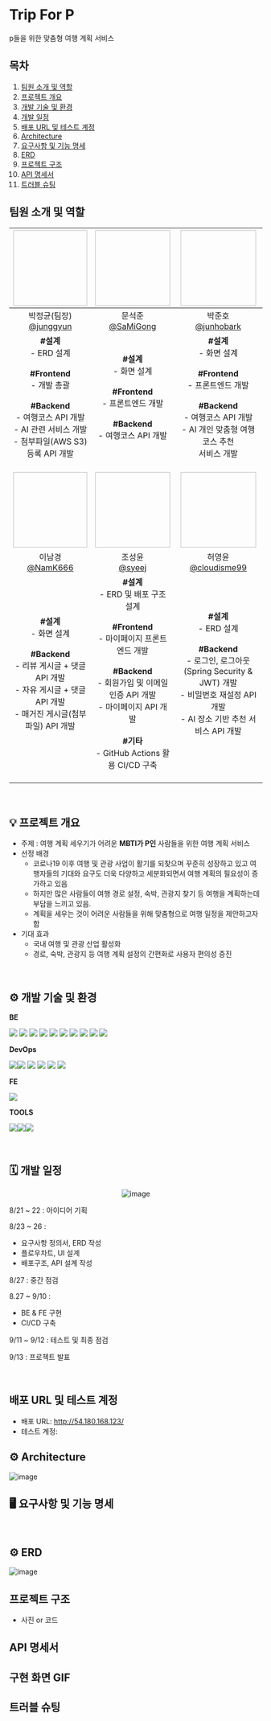 # Trip For P
p들을 위한 맞춤형 여행 계획 서비스


## 목차
1. [팀원 소개 및 역할](#-팀원-소개-및-역할)
2. [프로젝트 개요](#-프로젝트-개요) 
4. [개발 기술 및 환경](#️-개발-기술-및-환경)
5. [개발 일정](#️-개발-일정)
6. [배포 URL 및 테스트 계정](#️-배포-URL-및-테스트-계정)
7. [Architecture](#️-architecture)
8. [요구사항 및 기능 명세](#️-요구사항-및-기능-명세)
9. [ERD](#️-erd)
10. [프로젝트 구조](#️-프로젝트-구조)
11. [API 명세서](#️-API-명세서)
12. [트러블 슈팅](#️-트러블-슈팅)


## 팀원 소개 및 역할
<div align="center">
  
|<img src=" " width="150" height="150"/>|<img src=" " width="150" height="150"/>|<img src=" " width="150" height="150"/>|
|:-:|:-:|:-:|
|박정균(팀장)<br/>[@junggyun](https://github.com/junggyun)|문석준<br/>[@SaMiGong](https://github.com/SaMiGong)|박준호<br/>[@junhobark](https://github.com/junhobark)|
| **#설계**<br>- ERD 설계<br><br>**#Frontend**<br>- 개발 총괄<br><br>**#Backend**<br>- 여행코스 API 개발<br>- AI 관련 서비스 개발<br>- 첨부파일(AWS S3) 등록 API 개발<br><br>| **#설계**<br>- 화면 설계<br><br>**#Frontend**<br>- 프론트엔드 개발<br><br>**#Backend**<br>- 여행코스 API 개발<br><br> | **#설계**<br>- 화면 설계<br><br>**#Frontend**<br>- 프론트엔드 개발<br><br>**#Backend**<br>- 여행코스 API 개발<br>- AI 개인 맞춤형 여행 코스 추천<br>서비스 개발<br><br>|
|<img src=" " width="150" height="150"/>|<img src=" " width="150" height="150"/>|<img src=" " width="150" height="150"/>|
|이남경<br/>[@NamK666](https://github.com/NamK666)|조성윤<br/>[@syeej](https://github.com/syeej)|허영윤<br/>[@cloudisme99](https://github.com/cloudisme99)|
| **#설계**<br>- 화면 설계<br><br>**#Backend**<br>- 리뷰 게시글 + 댓글 API 개발<br>- 자유 게시글 + 댓글 API 개발<br>- 매거진 게시글(첨부파일) API 개발<br><br>| **#설계**<br>- ERD 및 배포 구조 설계<br><br>**#Frontend**<br>- 마이페이지 프론트엔드 개발<br><br>**#Backend**<br>- 회원가입 및 이메일 인증 API 개발<br>- 마이페이지 API 개발<br><br>**#기타**<br>- GitHub Actions 활용 CI/CD 구축<br><br>| **#설계**<br>- ERD 설계<br><br>**#Backend**<br>- 로그인, 로그아웃<br>(Spring Security & JWT) 개발<br>- 비밀번호 재설정 API 개발<br>- AI 장소 기반 추천 서비스 API 개발<br><br>|
</div>

</br>

## 💡 프로젝트 개요
- 주제 : 여행 계획 세우기가 어려운 **MBTI가 P인** 사람들을 위한 여행 계획 서비스
- 선정 배경
    - 코로나19 이후 여행 및 관광 사업이 활기를 되찾으며 꾸준히 성장하고 있고 여행자들의 기대와 요구도 더욱 다양하고 세분화되면서 여행 계획의 필요성이 증가하고 있음
    - 하지만 많은 사람들이 여행 경로 설정, 숙박, 관광지 찾기 등 여행을 계획하는데 부담을 느끼고 있음.
    - 계획을 세우는 것이 어려운 사람들을 위해 맞춤형으로 여행 일정을 제안하고자 함
- 기대 효과
    - 국내 여행 및 관광 산업 활성화
    - 경로, 숙박, 관광지 등 여행 계획 설정의 간편화로 사용자 편의성 증진

<br>

## ⚙️ 개발 기술 및 환경

**BE**

<img src="https://img.shields.io/badge/JAVA-007396?style=for-the-badge&logo=java&logoColor=white"> <img src="https://img.shields.io/badge/Spring-6DB33F?style=for-the-badge&logo=Spring&logoColor=white">
<img src="https://img.shields.io/badge/SpringBoot-6DB33F?style=for-the-badge&logo=SpringBoot&logoColor=white">
<img src="https://img.shields.io/badge/Spring%20Data%20JPA-6DB33F?style=for-the-badge&logo=spring&logoColor=white">
<img src="https://img.shields.io/badge/Spring_Security-6DB33F?style=for-the-badge&logo=Spring-Security&logoColor=white">
<img src="https://img.shields.io/badge/JWT-000000?style=for-the-badge&logo=JSON%20web%20tokens&logoColor=white">
<img src="https://img.shields.io/badge/mysql-4479A1?style=for-the-badge&logo=mysql&logoColor=white">
<img src="https://img.shields.io/badge/Alan%20AI-blue?style=for-the-badge">
<img src="https://img.shields.io/badge/AWS%20S3-569A31?style=for-the-badge&logo=amazon-s3&logoColor=white">
<img src="https://img.shields.io/badge/redis-%23DD0031.svg?&style=for-the-badge&logo=redis&logoColor=white">

**DevOps**

<img src="https://img.shields.io/badge/Docker-2496ED?style=for-the-badge&logo=docker&logoColor=white"><img src="https://img.shields.io/badge/docker--compose-2496ED?style=for-the-badge&logo=docker&logoColor=white">
<img src="https://img.shields.io/badge/GitHub%20Actions-2088FF?style=for-the-badge&logo=github-actions&logoColor=white">
<img src="https://img.shields.io/badge/Nginx-009639?style=for-the-badge&logo=nginx&logoColor=white">
<img src="https://img.shields.io/badge/AWS%20EC2-FF9900?style=for-the-badge&logo=amazon-aws&logoColor=white">
<img src="https://img.shields.io/badge/AWS%20RDS-527FFF?style=for-the-badge&logo=amazon-aws&logoColor=white">


**FE**

<img src="https://img.shields.io/badge/Vue.js-4FC08D?style=for-the-badge&logo=vue.js&logoColor=white">

**TOOLS**

<img src="https://img.shields.io/badge/IntelliJ%20IDEA-000000?style=for-the-badge&logo=intellij-idea&logoColor=white"><img src="https://img.shields.io/badge/GitHub-181717?style=for-the-badge&logo=github&logoColor=white"><img src="https://img.shields.io/badge/Notion-000000?style=for-the-badge&logo=notion&logoColor=white">

<br>

## 🗓️ 개발 일정
<div align="center">
  
  ![image](https://github.com/user-attachments/assets/235cad51-a0df-49d9-bf50-9c3a5f0f5e63)

</div>

8/21 ~ 22 : 아이디어 기획

8/23 ~ 26 : 

- 요구사항 정의서, ERD 작성
- 플로우차트, UI 설계
- 배포구조, API 설계 작성

8/27 : 중간 점검

8.27 ~ 9/10 :

- BE & FE 구현
- CI/CD 구축

9/11 ~ 9/12 : 테스트 및 최종 점검

9/13 : 프로젝트 발표

<br>

## 배포 URL 및 테스트 계정
- 배포 URL: http://54.180.168.123/ 
- 테스트 계정:
  
## ⚙️ Architecture
![image](https://github.com/user-attachments/assets/ff5914f6-937f-4752-8eaa-9c96c29e371d)

## 🖥 요구사항 및 기능 명세

<br>

## ⚙️ ERD
![image](https://github.com/user-attachments/assets/775773d7-42a4-4ac4-969e-f427fceede93)

## 프로젝트 구조
- 사진 or 코드

## API 명세서

## 구현 화면 GIF

## 트러블 슈팅
